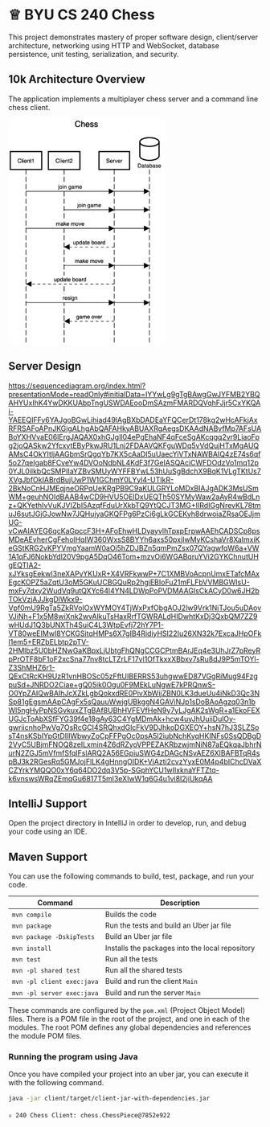 # ♕ BYU CS 240 Chess

This project demonstrates mastery of proper software design, client/server architecture, networking using HTTP and WebSocket, database persistence, unit testing, serialization, and security.

## 10k Architecture Overview

The application implements a multiplayer chess server and a command line chess client.

[![Sequence Diagram](10k-architecture.png)](https://sequencediagram.org/index.html#initialData=C4S2BsFMAIGEAtIGckCh0AcCGAnUBjEbAO2DnBElIEZVs8RCSzYKrgAmO3AorU6AGVIOAG4jUAEyzAsAIyxIYAERnzFkdKgrFIuaKlaUa0ALQA+ISPE4AXNABWAexDFoAcywBbTcLEizS1VZBSVbbVc9HGgnADNYiN19QzZSDkCrfztHFzdPH1Q-Gwzg9TDEqJj4iuSjdmoMopF7LywAaxgvJ3FC6wCLaFLQyHCdSriEseSm6NMBurT7AFcMaWAYOSdcSRTjTka+7NaO6C6emZK1YdHI-Qma6N6ss3nU4Gpl1ZkNrZwdhfeByy9hwyBA7mIT2KAyGGhuSWi9wuc0sAI49nyMG6ElQQA)

## Server Design
https://sequencediagram.org/index.html?presentationMode=readOnly#initialData=IYYwLg9gTgBAwgGwJYFMB2YBQAHYUxIhK4YwDKKUAbpTngUSWDAEooDmSAzmFMARDQVqhFJjr5CxYKQAi-YAEEQIFFy6YAJgoBGwLihiad49lAgBXbDADEaYFQCerDt178kg2wHcAFkjAxRFRSAFoAPnJKGigALhgAbQAFAHkyABUAXRgAegsDKAAdNABvfMp7AFsUABoYXHVvaE06lErgJAQAX0xhGJgIl04ePgEhaNF4qFceSgAKcqgq2vr9LiaoFpg2joQASkw2YfcxvtEByPkwJRU1Lnj2FDAAVQKFguWDq5vVdQujHTxMgAUQAMsC4OkYItljAAGbmSrQgqYb7KX5cAaDI5uUaecYiVTxNAWBAIQ4zE74s6qf5o27qeIgab8FCveYw4DVOoNdbNL4KdF3f7GeIASQAciCWFDOdzVo1mq12p0YJL0ilkbQcSMPIIaYZBvSMUyWYFFBYwL53hUuSgBdchX9BqK1VLgTKtUs7XVgJbfOkIABrdBujUwP1W1GChmY0LYyl4-UTIkR-2BkNoCnHJMEqjneORPqUeKRgPB9C9aKULGRYLoMDxBIAJgADK3MsUSmWM+geuhNOIdBAAB4wCD9HVU5OElDxUEQTh50SYMyWaw2aAyR4wBdLnz+QKYethIvVuKJVIZbI5AzqfFduUrXkbTQ9YtQCJT3MG+IIRdIGgNrevKL78tmuJ6sutJGjGJowNw7JQHujyaGKQFPg6PzCi6gLkGCEKyh8drwoiaZRsaOEJjmUG-vCwAIAYEG6qcKaGpccF3H+AFoEhwHLDyayvlhTpxpErpwAAEhCADSCp8psMDeAEvherCgFeholHqIW360WxsS8BYYh6axs50pxjIwMyKCshaVr8XaImxiKeGStKRG2vKPYVmgYaamW0aOi5hZDJBZn5qmPmZsx07QYagwfqW6a+VW1A1qFJ6NokbYdl20V9pgA5DqO46Tom+mzvOi6WGABqruYVi2GYKChnutUHgEQTIA2-xJYksgEekwI3neXAPvYKUxR+X4VRFkwwP+7C1XMBVoAcpnUmxETafcMAxEgcKOPZ5aZqtU3oM5GKuUCBGQuRp2hgiEBIoFu21mFLFbVVMBGWIsU-mxFy7dxy2WudVq9utQXYc64l4YN4LDWpPoPVDMAAGIsCkACyD0w6JH2bTOkVzjAJJkgDlWkx9-Vpf0mU9RgTa5ZkRVoIOxWYMOY4TjWxPxfObgAOJ2lw9Vrk1NjTJou5uDAovVJiNh+F1x5M8wiXnk2wvAlkuTsHaxRrfTGWRALdHIDwhtKxDj3QxbQM7ZZ9wHUdJ1Q3bUNXTh4SuiC4L3WtpEvfj72hY7P1-VT80weEIMwI8YCKGSitqHMPs6X7gIB4RidiyHSI22Iu26XN32k7ExcaJHpOFkl1em5+ERZbELbtp2pTV-2HMlbz5U0bHZNwGaKBpxLjUbtgFhQNgCCGCPtmBArJEq4e3UhJrZ7pReyRpPrOTF8bF1oF2xcSna77nv8tcLTZrLF17vl1OfTkxxXBbxy7sRu8dJ9P5mTOYl-Z3ShMHZ6r1-QExCtRcKH9UzR1vnHBOSc05zFftUIBERRS53uhgwwED87VGgRiMug94FzgpuSd+JNRDO2Ciae+gQ05ik0Ogu0F9MEkLuNgwE7kPRQnwS-O0YpZAIQwBAIhJcXZkLgbQokxdRE0PivXbWijZBN0LK3dueUu4iNkD3Qc3NSp81gEgsmAApCAgFx5sQauuWwjgUBkggN4GAViNJp1sDoBAoAgzq03n1bWl5ngHyPpNSGvkuxZTgBAf8UBhHVFEVfHeN9y7yLJgAK2sWgR+a1EkoFEXUGJcToAbXSfFYG39f4e18gAy63C4YgMDmAk+hcw4uyJhUuiiDulOy-gwriicnhoPwVg7OsRcGCI4SRQhxdGlcFkV9DJhkoDGXEOY+hsN7hJ3SLZSosT4nsKSbIYpGtDllIWbwyZoCpFFPgOc0psA5l2iubNchKyqHKINFs0SsQDBgD2VyC5UBjmFNOQ8zeILxmin4Z6dRZyoVPPEZAKRbzwjmNiN87aEQkqaJbhrNurN2ZGJ5mVfmfSfqIFslARQ2A56EGpiuSWG4zDAGcNSvAEZ6XIBAFBTqR4spBJ3k2RGesRq5GMJojFlLK4gHnngOlDK+VjAzti2cvzYyxE0M4p4bIChcDVaXCZYrkYMQQO0xY6q64DO2dq3V5p-SGphYCU1wIIxknaYFTZtq-k6vnswsWRqZEmqGu6817T5ml3eXIwW1q6G4u1vi8I2jiUkqAA


## IntelliJ Support

Open the project directory in IntelliJ in order to develop, run, and debug your code using an IDE.

## Maven Support

You can use the following commands to build, test, package, and run your code.

| Command                    | Description                                     |
| -------------------------- | ----------------------------------------------- |
| `mvn compile`              | Builds the code                                 |
| `mvn package`              | Run the tests and build an Uber jar file        |
| `mvn package -DskipTests`  | Build an Uber jar file                          |
| `mvn install`              | Installs the packages into the local repository |
| `mvn test`                 | Run all the tests                               |
| `mvn -pl shared test`     | Run all the shared tests                        |
| `mvn -pl client exec:java` | Build and run the client `Main`                 |
| `mvn -pl server exec:java` | Build and run the server `Main`                 |

These commands are configured by the `pom.xml` (Project Object Model) files. There is a POM file in the root of the project, and one in each of the modules. The root POM defines any global dependencies and references the module POM files.

### Running the program using Java

Once you have compiled your project into an uber jar, you can execute it with the following command.

```sh
java -jar client/target/client-jar-with-dependencies.jar

♕ 240 Chess Client: chess.ChessPiece@7852e922
```
